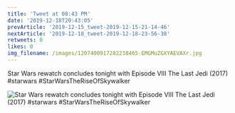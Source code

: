 ```yaml
---
title: 'Tweet at 08:43 PM'
date: '2019-12-18T20:43:05'
prevArticle: '2019-12-15_tweet-2019-12-15-21-14-46'
nextArticle: '2019-12-18_tweet-2019-12-18-23-56-38'
retweets: 0
likes: 0
img_filename: /images/1207400917282238465-EMGMuZGXYAEVAXr.jpg
---
```

Star Wars rewatch concludes tonight with Episode VIII The Last Jedi (2017) #starwars #StarWarsTheRiseOfSkywalker

![Star Wars rewatch concludes tonight with Episode VIII The Last Jedi (2017) #starwars #StarWarsTheRiseOfSkywalker](/images/1207400917282238465-EMGMuZGXYAEVAXr.jpg "Star Wars rewatch concludes tonight with Episode VIII The Last Jedi (2017) #starwars #StarWarsTheRiseOfSkywalker")